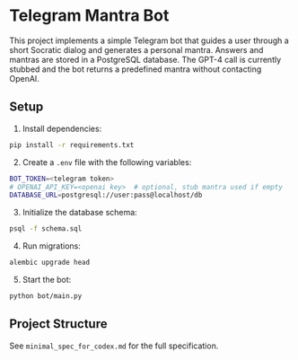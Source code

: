 # Telegram Mantra Bot

This project implements a simple Telegram bot that guides a user through a short Socratic dialog and generates a personal mantra. Answers and mantras are stored in a PostgreSQL database. The GPT-4 call is currently stubbed and the bot returns a predefined mantra without contacting OpenAI.


## Setup

1. Install dependencies:

```bash
pip install -r requirements.txt
```

2. Create a `.env` file with the following variables:

```bash
BOT_TOKEN=<telegram token>
# OPENAI_API_KEY=<openai key>  # optional, stub mantra used if empty
DATABASE_URL=postgresql://user:pass@localhost/db
```

3. Initialize the database schema:

```bash
psql -f schema.sql
```

4. Run migrations:

```bash
alembic upgrade head
```

5. Start the bot:

```bash
python bot/main.py
```

## Project Structure

See `minimal_spec_for_codex.md` for the full specification.
